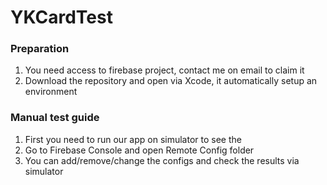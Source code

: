 
# YKCardTest

### Preparation
1. You need access to firebase project, contact me on email to claim it
2. Download the repository and open via Xcode, it automatically setup an environment

### Manual test guide
1. First you need to run our app on simulator to see the  
2. Go to Firebase Console and open Remote Config folder
3. You can add/remove/change the configs and check the results via simulator
